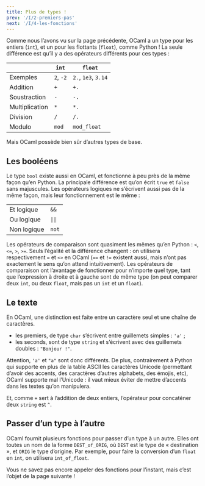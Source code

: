 ```yaml
---
title: Plus de types !
prev: '/I/2-premiers-pas'
next: '/I/4-les-fonctions'
---
```


Comme nous l’avons vu sur la page précédente, OCaml a un type pour les entiers (`int`),
et un pour les flottants (`float`), comme Python ! La seule différence est qu’il y a des
opérateurs différents pour ces types :

|                | `int`     | `float`             |
| -------------- | --------- | ------------------- |
| Exemples       | `2`, `-2` | `2.`, `1e3`, `3.14` |
| Addition       | `+`       | `+.`                |
| Soustraction   | `-`       | `-.`                |
| Multiplication | `*`       | `*.`                |
| Division       | `/`       | `/.`                |
| Modulo         | `mod`     | `mod_float`         |

Mais OCaml possède bien sûr d’autres types de base.

## Les booléens

Le type `bool` existe aussi en OCaml, et fonctionne à peu près de la même façon qu’en Python.
La principale différence est qu’on écrit `true` et `false` sans majuscules.
Les opérateurs logiques ne s’écrivent aussi pas de la même façon, mais leur fonctionnement est le même :

|             |                           |
| ----------- | ------------------------- |
| Et logique  | `&&`                      |
| Ou logique  | <code>&#124;&#124;</code> |
| Non logique | `not`                     |

Les opérateurs de comparaison sont quasiment les mêmes qu’en Python : `<`, `<=`, `>`, `>=`.
Seuls l’égalité et la différence changent : on utilisera respectivement `=` et `<>` en OCaml
(`==` et `!=` existent aussi, mais n’ont pas exactement le sens qu’on attend intuitivement).
Les opérateurs de comparaison ont l’avantage de fonctionner pour n’importe quel type,
tant que l’expression à droite et à gauche sont de même type (on peut comparer deux `int`, ou deux `float`,
mais pas un `int` et un `float`).

## Le texte

En OCaml, une distinction est faite entre un caractère seul et une chaîne de caractères.

- les premiers, de type `char` s’écrivent entre guillemets simples : `'a'` ;
- les seconds, sont de type `string` et s’écrivent avec des guillemets doubles : `"Bonjour !"`.

Attention, `'a'` et `"a"` sont donc différents. De plus, contrairement à Python qui supporte en plus
de la table ASCII les caractères Unicode (permettant d’avoir des accents, des caractères d’autres alphabets, des émojis, etc),
OCaml supporte mal l’Unicode : il vaut mieux éviter de mettre d’accents dans les textes qu’on manipulera.

Et, comme `+` sert à l’addition de deux entiers, l’opérateur pour concaténer deux `string` est `^`.

## Passer d’un type à l’autre

OCaml fournit plusieurs fonctions pour passer d’un type à un autre.
Elles ont toutes un nom de la forme `DEST_of_ORIG`, où `DEST` est le type de « destination »,
et `ORIG` le type d’origine. Par exemple, pour faire la conversion d’un `float` en `int`,
on utilisera `int_of_float`.

Vous ne savez pas encore appeler des fonctions pour l’instant, mais c’est l’objet de la page suivante !

